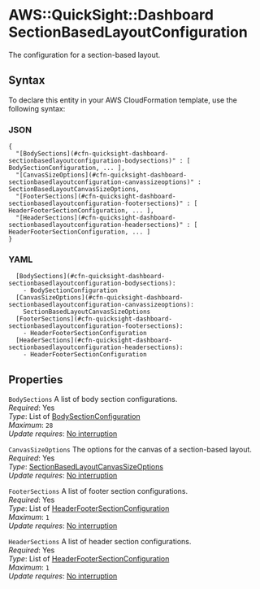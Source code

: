 # AWS::QuickSight::Dashboard SectionBasedLayoutConfiguration<a name="aws-properties-quicksight-dashboard-sectionbasedlayoutconfiguration"></a>

The configuration for a section\-based layout\.

## Syntax<a name="aws-properties-quicksight-dashboard-sectionbasedlayoutconfiguration-syntax"></a>

To declare this entity in your AWS CloudFormation template, use the following syntax:

### JSON<a name="aws-properties-quicksight-dashboard-sectionbasedlayoutconfiguration-syntax.json"></a>

```
{
  "[BodySections](#cfn-quicksight-dashboard-sectionbasedlayoutconfiguration-bodysections)" : [ BodySectionConfiguration, ... ],
  "[CanvasSizeOptions](#cfn-quicksight-dashboard-sectionbasedlayoutconfiguration-canvassizeoptions)" : SectionBasedLayoutCanvasSizeOptions,
  "[FooterSections](#cfn-quicksight-dashboard-sectionbasedlayoutconfiguration-footersections)" : [ HeaderFooterSectionConfiguration, ... ],
  "[HeaderSections](#cfn-quicksight-dashboard-sectionbasedlayoutconfiguration-headersections)" : [ HeaderFooterSectionConfiguration, ... ]
}
```

### YAML<a name="aws-properties-quicksight-dashboard-sectionbasedlayoutconfiguration-syntax.yaml"></a>

```
  [BodySections](#cfn-quicksight-dashboard-sectionbasedlayoutconfiguration-bodysections): 
    - BodySectionConfiguration
  [CanvasSizeOptions](#cfn-quicksight-dashboard-sectionbasedlayoutconfiguration-canvassizeoptions): 
    SectionBasedLayoutCanvasSizeOptions
  [FooterSections](#cfn-quicksight-dashboard-sectionbasedlayoutconfiguration-footersections): 
    - HeaderFooterSectionConfiguration
  [HeaderSections](#cfn-quicksight-dashboard-sectionbasedlayoutconfiguration-headersections): 
    - HeaderFooterSectionConfiguration
```

## Properties<a name="aws-properties-quicksight-dashboard-sectionbasedlayoutconfiguration-properties"></a>

`BodySections`  <a name="cfn-quicksight-dashboard-sectionbasedlayoutconfiguration-bodysections"></a>
A list of body section configurations\.  
*Required*: Yes  
*Type*: List of [BodySectionConfiguration](aws-properties-quicksight-dashboard-bodysectionconfiguration.md)  
*Maximum*: `28`  
*Update requires*: [No interruption](https://docs.aws.amazon.com/AWSCloudFormation/latest/UserGuide/using-cfn-updating-stacks-update-behaviors.html#update-no-interrupt)

`CanvasSizeOptions`  <a name="cfn-quicksight-dashboard-sectionbasedlayoutconfiguration-canvassizeoptions"></a>
The options for the canvas of a section\-based layout\.  
*Required*: Yes  
*Type*: [SectionBasedLayoutCanvasSizeOptions](aws-properties-quicksight-dashboard-sectionbasedlayoutcanvassizeoptions.md)  
*Update requires*: [No interruption](https://docs.aws.amazon.com/AWSCloudFormation/latest/UserGuide/using-cfn-updating-stacks-update-behaviors.html#update-no-interrupt)

`FooterSections`  <a name="cfn-quicksight-dashboard-sectionbasedlayoutconfiguration-footersections"></a>
A list of footer section configurations\.  
*Required*: Yes  
*Type*: List of [HeaderFooterSectionConfiguration](aws-properties-quicksight-dashboard-headerfootersectionconfiguration.md)  
*Maximum*: `1`  
*Update requires*: [No interruption](https://docs.aws.amazon.com/AWSCloudFormation/latest/UserGuide/using-cfn-updating-stacks-update-behaviors.html#update-no-interrupt)

`HeaderSections`  <a name="cfn-quicksight-dashboard-sectionbasedlayoutconfiguration-headersections"></a>
A list of header section configurations\.  
*Required*: Yes  
*Type*: List of [HeaderFooterSectionConfiguration](aws-properties-quicksight-dashboard-headerfootersectionconfiguration.md)  
*Maximum*: `1`  
*Update requires*: [No interruption](https://docs.aws.amazon.com/AWSCloudFormation/latest/UserGuide/using-cfn-updating-stacks-update-behaviors.html#update-no-interrupt)
